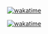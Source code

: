 
[![wakatime](https://github-readme-stats.vercel.app/api/wakatime?username=nsstnc&layout=compact&theme=dark&langs_count=4)](https://wakatime.com/@nsstnc)

[![wakatime](https://wakatime.com/badge/user/4c258cd1-fdc6-4446-a7bd-da3ab055e904.svg?style=flat)](https://wakatime.com/@nsstnc)
